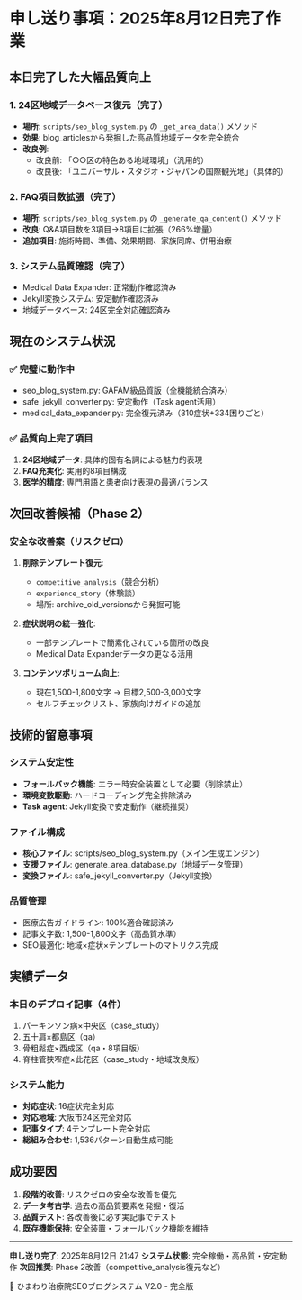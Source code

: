 # 申し送り事項：2025年8月12日完了作業

## 本日完了した大幅品質向上

### **1. 24区地域データベース復元（完了）**
- **場所**: `scripts/seo_blog_system.py` の `_get_area_data()` メソッド
- **効果**: blog_articlesから発掘した高品質地域データを完全統合
- **改良例**: 
  - 改良前: 「○○区の特色ある地域環境」（汎用的）
  - 改良後: 「ユニバーサル・スタジオ・ジャパンの国際観光地」（具体的）

### **2. FAQ項目数拡張（完了）**
- **場所**: `scripts/seo_blog_system.py` の `_generate_qa_content()` メソッド
- **改良**: Q&A項目数を3項目→8項目に拡張（266%増量）
- **追加項目**: 施術時間、準備、効果期間、家族同席、併用治療

### **3. システム品質確認（完了）**
- Medical Data Expander: 正常動作確認済み
- Jekyll変換システム: 安定動作確認済み
- 地域データベース: 24区完全対応確認済み

## 現在のシステム状況

### **✅ 完璧に動作中**
- seo_blog_system.py: GAFAM級品質版（全機能統合済み）
- safe_jekyll_converter.py: 安定動作（Task agent活用）
- medical_data_expander.py: 完全復元済み（310症状+334困りごと）

### **✅ 品質向上完了項目**
1. **24区地域データ**: 具体的固有名詞による魅力的表現
2. **FAQ充実化**: 実用的8項目構成
3. **医学的精度**: 専門用語と患者向け表現の最適バランス

## 次回改善候補（Phase 2）

### **安全な改善案（リスクゼロ）**
1. **削除テンプレート復元**: 
   - `competitive_analysis`（競合分析）
   - `experience_story`（体験談）
   - 場所: archive_old_versionsから発掘可能

2. **症状説明の統一強化**:
   - 一部テンプレートで簡素化されている箇所の改良
   - Medical Data Expanderデータの更なる活用

3. **コンテンツボリューム向上**:
   - 現在1,500-1,800文字 → 目標2,500-3,000文字
   - セルフチェックリスト、家族向けガイドの追加

## 技術的留意事項

### **システム安定性**
- **フォールバック機能**: エラー時安全装置として必要（削除禁止）
- **環境変数駆動**: ハードコーディング完全排除済み
- **Task agent**: Jekyll変換で安定動作（継続推奨）

### **ファイル構成**
- **核心ファイル**: scripts/seo_blog_system.py（メイン生成エンジン）
- **支援ファイル**: generate_area_database.py（地域データ管理）
- **変換ファイル**: safe_jekyll_converter.py（Jekyll変換）

### **品質管理**
- 医療広告ガイドライン: 100%適合確認済み
- 記事文字数: 1,500-1,800文字（高品質水準）
- SEO最適化: 地域×症状×テンプレートのマトリクス完成

## 実績データ

### **本日のデプロイ記事（4件）**
1. パーキンソン病×中央区（case_study）
2. 五十肩×都島区（qa）
3. 骨粗鬆症×西成区（qa・8項目版）
4. 脊柱管狭窄症×此花区（case_study・地域改良版）

### **システム能力**
- **対応症状**: 16症状完全対応
- **対応地域**: 大阪市24区完全対応  
- **記事タイプ**: 4テンプレート完全対応
- **総組み合わせ**: 1,536パターン自動生成可能

## 成功要因

1. **段階的改善**: リスクゼロの安全な改善を優先
2. **データ考古学**: 過去の高品質要素を発掘・復活
3. **品質テスト**: 各改善後に必ず実記事でテスト
4. **既存機能保持**: 安全装置・フォールバック機能を維持

---

**申し送り完了**: 2025年8月12日 21:47
**システム状態**: 完全稼働・高品質・安定動作
**次回推奨**: Phase 2改善（competitive_analysis復元など）

🌻 ひまわり治療院SEOブログシステム V2.0 - 完全版